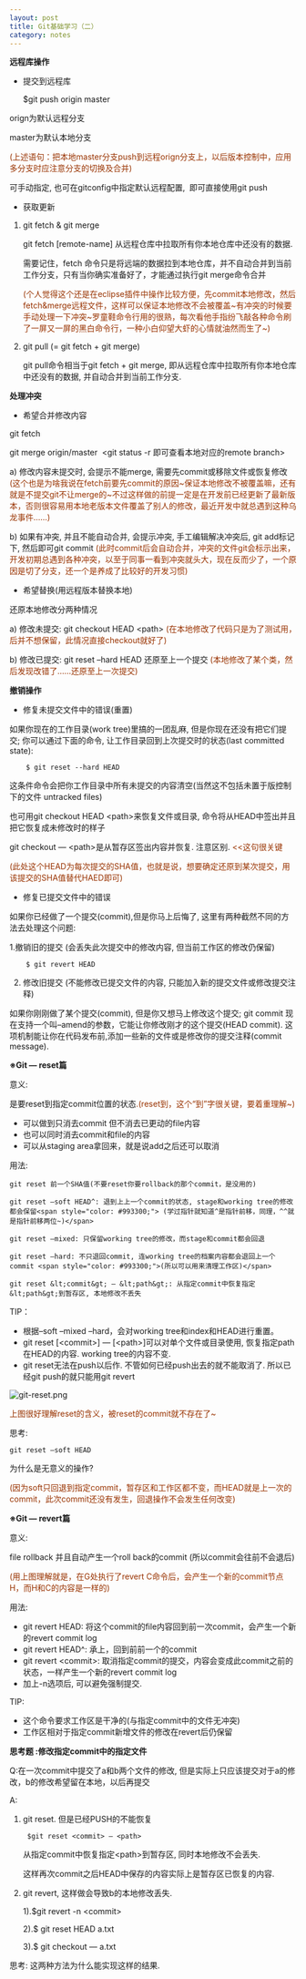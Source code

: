 ```yaml
---
layout: post
title: Git基础学习（二）
category: notes
---
```



**远程库操作**

*   提交到远程库

    $git push origin master

orign为默认远程分支

master为默认本地分支

<span style="color: #993300;">(上述语句：把本地master分支push到远程orign分支上，以后版本控制中，应用多分支时应注意分支的切换及合并)</span>

可手动指定, 也可在gitconfig中指定默认远程配置,&nbsp; 即可直接使用git push

*   获取更新

1. git fetch &amp; git merge

    git fetch [remote-name] 从远程仓库中拉取所有你本地仓库中还没有的数据.
    
    需要记住，fetch 命令只是将远端的数据拉到本地仓库，并不自动合并到当前工作分支，只有当你确实准备好了，才能通过执行git merge命令合并
    
    <span style="color: #993300;">(个人觉得这个还是在eclipse插件中操作比较方便，先commit本地修改，然后fetch&amp;merge远程文件，这样可以保证本地修改不会被覆盖~有冲突的时候要手动处理一下冲突~罗童鞋命令行用的很熟，每次看他手指纷飞敲各种命令刷了一屏又一屏的黑白命令行，一种小白仰望大虾的心情就油然而生了~)</span>

2. git pull (= git fetch + git merge)

    git pull命令相当于git fetch + git merge, 即从远程仓库中拉取所有你本地仓库中还没有的数据, 并自动合并到当前工作分支.

**处理冲突**

*   希望合并修改内容

git fetch

git merge origin/master&nbsp; &lt;git status -r 即可查看本地对应的remote branch&gt;

a) 修改内容未提交时, 会提示不能merge, 需要先commit或移除文件或恢复修改 <span style="color: #993300;">(这个也是为啥我说在fetch前要先commit的原因~保证本地修改不被覆盖嘛，还有就是不提交git不让merge的~不过这样做的前提一定是在开发前已经更新了最新版本，否则很容易用本地老版本文件覆盖了别人的修改，最近开发中就总遇到这种乌龙事件……)</span>

b) 如果有冲突, 并且不能自动合并, 会提示冲突, 手工编辑解决冲突后, git add标记下, 然后即可git commit <span style="color: #993300;">(此时commit后会自动合并，冲突的文件git会标示出来，开发初期总遇到各种冲突，以至于同事一看到冲突就头大，现在反而少了，一个原因是切了分支，还一个是养成了比较好的开发习惯)</span>

*   希望替换(用远程版本替换本地)

还原本地修改分两种情况

a) 修改未提交: git checkout HEAD &lt;path&gt;<span style="color: #993300;">&nbsp;(在本地修改了代码只是为了测试用，后并不想保留，此情况直接checkout就好了)</span>

b) 修改已提交: git reset –hard HEAD 还原至上一个提交<span style="color: #993300;"> (本地修改了某个类，然后发现改错了……还原至上一次提交)</span>

**撤销操作**

*   修复未提交文件中的错误(重置)

如果你现在的工作目录(work tree)里搞的一团乱麻, 但是你现在还没有把它们提交; 你可以通过下面的命令, 让工作目录回到上次提交时的状态(last committed state):

        $ git reset --hard HEAD


这条件命令会把你工作目录中所有未提交的内容清空(当然这不包括未置于版控制下的文件 untracked files)

也可用git checkout HEAD &lt;path&gt;来恢复文件或目录, 命令将从HEAD中签出并且把它恢复成未修改时的样子

git checkout — &lt;path&gt;是从暂存区签出内容并恢复. 注意区别. <span style="color: #993300;">&lt;&lt;这句很关键</span>

<span style="color: #993300;">(此处这个HEAD为每次提交的SHA值，也就是说，想要确定还原到某次提交，用该提交的SHA值替代HAED即可)</span>

*   修复已提交文件中的错误

如果你已经做了一个提交(commit),但是你马上后悔了, 这里有两种截然不同的方法去处理这个问题:

1.撤销旧的提交 (会丢失此次提交中的修改内容, 但当前工作区的修改仍保留)

        $ git revert HEAD

2. 修改旧提交 (不能修改已提交文件的内容, 只能加入新的提交文件或修改提交注释)

如果你刚刚做了某个提交(commit), 但是你又想马上修改这个提交; git commit 现在支持一个叫–amend的参数，它能让你修改刚才的这个提交(HEAD commit). 这项机制能让你在代码发布前,添加一些新的文件或是修改你的提交注释(commit message).

**※Git — reset篇**

意义:

是要reset到指定commit位置的状态<span style="color: #993300;">.(reset到，这个“到”字很关键，要着重理解~)</span>

*   可以做到只消去commit 但不消去已更动的file内容
*   也可以同时消去commit和file的内容
*   可以从staging area拿回来，就是说add之后还可以取消

用法:

    git reset 前一个SHA值(不要reset你要rollback的那个commit，是没用的)
    
    git reset –soft HEAD^: 退到上上一个commit的状态, stage和working tree的修改都会保留<span style="color: #993300;"> (学过指针就知道^是指针前移，同理，^^就是指针前移两位~)</span>
    
    git reset –mixed: 只保留working tree的修改，而stage和commit都会回退
    
    git reset –hard: 不只退回commit, 连working tree的档案内容都会退回上一个commit <span style="color: #993300;">(所以可以用来清理工作区)</span>
    
    git reset &lt;commit&gt; — &lt;path&gt;: 从指定commit中恢复指定&lt;path&gt;到暂存区, 本地修改不丢失

TIP：

*   根据–soft –mixed –hard，会对working tree和index和HEAD进行重置。
*   git reset [&lt;commit&gt;] — [&lt;path&gt;]可以对单个文件或目录使用, 恢复指定path在HEAD的内容. working tree的内容不变.
*   git reset无法在push以后作. 不管如何已经push出去的就不能取消了. 所以已经git push的就只能用git revert

![git-reset.png](http://lh3.ggpht.com/-bdbJqUhe6Xo/T124YiLLRYI/AAAAAAAAAU4/n_sDUjMU-Y4/git-reset.png?imgmax=512)

<span style="color: #993300;">上图很好理解reset的含义，被reset的commit就不存在了~</span>

思考:

    git reset –soft HEAD

为什么是无意义的操作?

<span style="color: #993300;">(因为soft只回退到指定commit，暂存区和工作区都不变，而HEAD就是上一次的commit，此次commit还没有发生，回退操作不会发生任何改变)</span>

**※Git — revert篇**

意义:

file rollback 并且自动产生一个roll back的commit (所以commit会往前不会退后)

<span style="color: #993300;">(用上图理解就是，在G处执行了revert C命令后，会产生一个新的commit节点H，而H和C的内容是一样的)</span>

用法:

*   git revert HEAD: 将这个commit的file内容回到前一次commit，会产生一个新的revert commit log
*   git revert HEAD^: 承上，回到前前一个的commit
*   git revert &lt;commit&gt;: 取消指定commit的提交，内容会变成此commit之前的状态，一样产生一个新的revert commit log
*   加上-n选项后, 可以避免强制提交.

TIP:

*   这个命令要求工作区是干净的(与指定commit中的文件无冲突)
*   工作区相对于指定commit新增文件的修改在revert后仍保留

**思考题 :修改指定commit中的指定文件**

Q:在一次commit中提交了a和b两个文件的修改, 但是实际上只应该提交对于a的修改，b的修改希望留在本地，以后再提交

A:

1. git reset. 但是已经PUSH的不能恢复

        $git reset <commit> — <path>

    从指定commit中恢复指定&lt;path&gt;到暂存区, 同时本地修改不会丢失.
    
    这样再次commit之后HEAD中保存的内容实际上是暂存区已恢复的内容.

2. git revert, 这样做会导致b的本地修改丢失.

    1).$git revert -n &lt;commit&gt;
    
    2).$ git reset HEAD a.txt
    
    3).$ git checkout — a.txt

思考: 这两种方法为什么能实现这样的结果.
